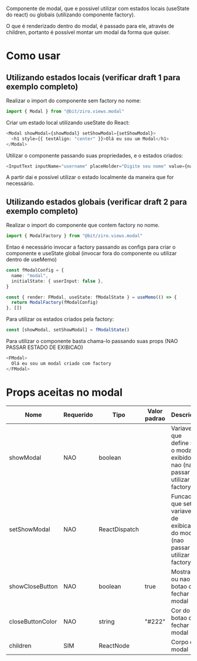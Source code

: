 Componente de modal, que e possivel utilizar com estados locais (useState do react) ou globais (utilizando componente factory).

O que é renderizado dentro do modal, é passado para ele, através de children, portanto é possível montar um modal da forma que quiser.

# Como usar

## Utilizando estados locais (verificar draft 1 para exemplo completo)

Realizar o import do componente sem factory no nome:

```typescript
import { Modal } from "@bit/ziro.views.modal"
```

Criar um estado local utilizando useState do React:

```typescript
<Modal showModal={showModal} setShowModal={setShowModal}>
  <h1 style={{ textAlign: "center" }}>Olá eu sou um Modal</h1>
</Modal>
```

Utilizar o componente passando suas propriedades, e o estados criados:

```typescript
<InputText inputName="username" placeHolder="Digite seu nome" value={name} setValue={setName} />
```

A partir dai e possivel utilizar o estado localmente da maneira que for necessário.

## Utilizando estados globais (verificar draft 2 para exemplo completo)

Realizar o import do componente que contem factory no nome.

```typescript
import { ModalFactory } from "@bit/ziro.views.modal"
```

Entao é necessário invocar a factory passando as configs para criar o componente e useState global (invocar fora do componente ou utilizar dentro de useMemo)

```typescript
const fModalConfig = {
  name: "modal",
  initialState: { userInput: false },
}

const { render: FModal, useState: fModalState } = useMemo(() => {
  return ModalFactory(fModalConfig)
}, [])
```

Para utilizar os estados criados pela factory:

```typescript
const [showModal, setShowModal] = fModalState()
```

Para utilizar o componente basta chama-lo passando suas props (NAO PASSAR ESTADO DE EXIBICAO)

```typescript
<FModal>
  Olá eu sou um modal criado com factory
</FModal>
```

# Props aceitas no modal

| Nome             | Requerido | Tipo          | Valor padrao | Descricao                                                                        |
| ---------------- | --------- | ------------- | ------------ | -------------------------------------------------------------------------------- |
| showModal        | NAO       | boolean       |              | Variavel que define se o modal e exibido ou nao (nao passar ao utilizar factory) |
| setShowModal     | NAO       | ReactDispatch |              | Funcao que seta variavel de exibicao do modal (nao passar ao utilizar factory)   |
| showCloseButton  | NAO       | boolean       | true         | Mostrar ou nao botao de fechar o modal                                           |
| closeButtonColor | NAO       | string        | "#222"       | Cor do botao de fechar o modal                                                   |
| children         | SIM       | ReactNode     |              | Corpo do modal                                                                   |
